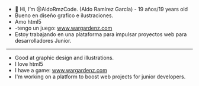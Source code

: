 - 👋 Hi, I’m @AldoRmzCode. (Aldo Ramírez García) - 19 años/19 years old
- Bueno en diseño grafico e ilustraciones.
- Amo html5
- -tengo un juego: www.wargardenz.com
- Estoy trabajando en una plataforma para impulsar proyectos web para desarrolladores Junior.
--------------------------------------------------------------------------------
- Good at graphic design and illustrations.
- I love html5
- I have a game: www.wargardenz.com
- I'm working on a platform to boost web projects for junior developers.
<!---
AldoRmzCode/AldoRmzCode is a ✨ special ✨ repository because its `README.md` (this file) appears on your GitHub profile.
You can click the Preview link to take a look at your changes.
--->
